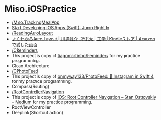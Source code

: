 # Miso.iOSPractice

- [/Miso.TrackingMealApp](/Miso.TrackingMealApp)
- [Start Developing iOS Apps \(Swift\): Jump Right In](https://developer.apple.com/library/content/referencelibrary/GettingStarted/DevelopiOSAppsSwift/index.html#//apple_ref/doc/uid/TP40015214-CH2-SW1)
- [/ReadingAutoLayout](/ReadingAutoLayout)
- [よくわかるAuto Layout \| 川邉雄介, 所友太 \| 工学 \| Kindleストア \| Amazon](https://www.amazon.co.jp/dp/B01HG97S7K) で試した画面
- [/CReminders](/CReminders)
- This project is copy of [tiagomartinho/Reminders](https://github.com/tiagomartinho/Reminders) for my practice programming.
- Clean Architecture
- [/CPhotoFeed](/CPhotoFeed)
- This project is copy of [onmyway133/PhotoFeed: 🛵 Instagram in Swift 4](https://github.com/onmyway133/PhotoFeed) for my practice programming.
- Compass(Routing)
- [/RootControllerNavigation](/RootControllerNavigation)
- This project is copy of [iOS: Root Controller Navigation – Stan Ostrovskiy – Medium](https://medium.com/@stasost/ios-root-controller-navigation-3625eedbbff) for my practice programming.
- RootViewController
- Deeplink(Shortcut action)
